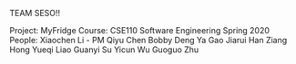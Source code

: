 TEAM SESO!!

Project: MyFridge
Course: CSE110 Software Engineering Spring 2020
People: 
Xiaochen Li - PM
Qiyu Chen
Bobby Deng
Ya Gao
Jiarui Han
Ziang Hong
Yueqi Liao
Guanyi Su
Yicun Wu
Guoguo Zhu